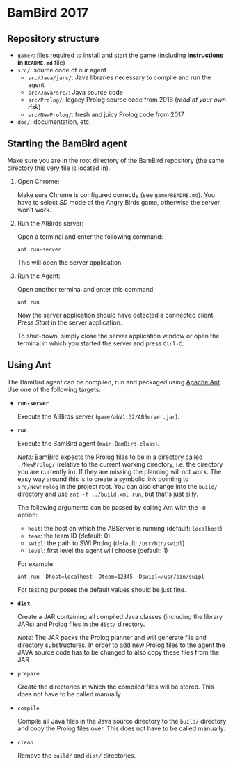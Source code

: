 BamBird 2017
============

Repository structure
--------------------

- `game/`: files required to install and start the game (including
  **instructions in `README.md`** file)
- `src/`: source code of our agent
  - `src/Java/jars/`: Java libraries necessary to compile and run the agent
  - `src/Java/src/`: Java source code
  - `src/Prolog/`: legacy Prolog source code from 2016 (*read at your own risk*)
  - `src/NewProlog/`: fresh and juicy Prolog code from 2017
- `doc/`: documentation, etc.

Starting the BamBird agent
--------------------------

Make sure you are in the root directory of the BamBird repository (the same
directory this very file is located in).

1. Open Chrome:

	Make sure Chrome is configured correctly (see `game/README.md`). You have
	to select *SD* mode of the Angry Birds game, otherwise the server won't
	work.

2. Run the AIBirds server:

	Open a terminal and enter the following command:

	```
	ant run-server
	```

	This will open the server application.

3. Run the Agent:

	Open another terminal and enter this command:

	```
	ant run
	```

	Now the server application should have detected a connected client. Press
	*Start* in the server application.

	To shut-down, simply close the server application window or open the
    terminal in which you started the server and press `Ctrl-C`.

Using Ant
---------

The BamBird agent can be compiled, run and packaged
using [Apache Ant](https://ant.apache.org/). Use one of the following targets:

- **`run-server`**

	Execute the AIBirds server (`game/abV1.32/ABServer.jar`).

- **`run`**

	Execute the BamBird agent (`main.BamBird.class`).

	*Note:* BamBird expects the Prolog files to be in a directory called
    `./NewProlog/` (relative to the current working directory, i.e. the
    directory you are currently in). If they are missing the planning will not
    work. The easy way around this is to create a symbolic link pointing to
    `src/NewProlog` in the project root. You can also change into the `build/`
    directory and use `ant -f ../build.xml run`, but that's just silly.

	The following arguments can be passed by calling Ant with the `-D` option:
	- `host`: the host on which the ABServer is running (default: `localhost`)
	- `team`: the team ID (default: 0)
	- `swipl`: the path to SWI Prolog (default: `/usr/bin/swipl`)
	- `level`: first level the agent will choose (default: 1)

	For example:
	```
	ant run -Dhost=localhost -Dteam=12345 -Dswipl=/usr/bin/swipl 
	```

	For testing purposes the default values should be just fine.

- **`dist`**

	Create a JAR containing all compiled Java classes (including the library
    JARs) and Prolog files in the `dist/` directory.

	*Note*: The JAR packs the Prolog planner and will generate file and
        directory substructures. In order to add new Prolog files to the agent
        the JAVA source code has to be changed to also copy these files from the JAR


- `prepare`

	Create the directories in which the compiled files will be stored. This
    does not have to be called manually.

- `compile`

	Compile all Java files in the Java source directory to the `build/`
    directory and copy the Prolog files over. This does not have to be called
    manually.

- `clean`

	Remove the `build/` and `dist/` directories.

